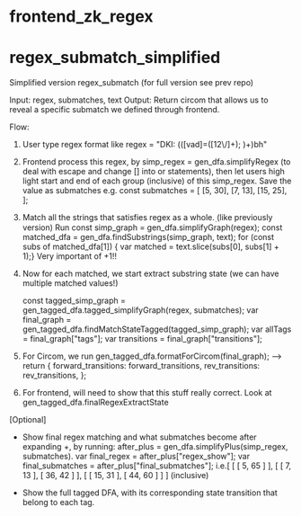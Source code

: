 # frontend_zk_regex

# regex_submatch_simplified

Simplified version regex_submatch (for full version see prev repo)

Input: regex, submatches, text
Output: Return circom that allows us to reveal a specific submatch we defined through frontend.

Flow:

1. User type regex format like regex = "DKI: (([vad]=([12\\/]+); )+)bh"
2. Frontend process this regex, by simp_regex = gen_dfa.simplifyRegex
   (to deal with escape and change [] into or statements), then let users high light start and end of each group (inclusive) of this simp_regex. Save the value as submatches e.g.
   const submatches = [
   [5, 30],
   [7, 13],
   [15, 25],
   ];
3. Match all the strings that satisfies regex as a whole. ฺ(like previously version)
   Run
   const simp_graph = gen_dfa.simplifyGraph(regex);
   const matched_dfa = gen_dfa.findSubstrings(simp_graph, text);
   for (const subs of matched_dfa[1]) {
   var matched = text.slice(subs[0], subs[1] + 1);} Very important of +1!!
4. Now for each matched, we start extract substring state (we can have multiple matched values!)

   const tagged_simp_graph = gen_tagged_dfa.tagged_simplifyGraph(regex, submatches);
   var final_graph = gen_tagged_dfa.findMatchStateTagged(tagged_simp_graph);
   var allTags = final_graph["tags"];
   var transitions = final_graph["transitions"];

5. For Circom, we run
   gen_tagged_dfa.formatForCircom(final_graph); --> return
   {
   forward_transitions: forward_transitions,
   rev_transitions: rev_transitions,
   };

6. For frontend, will need to show that this stuff really correct. Look at gen_tagged_dfa.finalRegexExtractState

[Optional]

- Show final regex matching and what submatches become after expanding +, by running: after_plus = gen_dfa.simplifyPlus(simp_regex, submatches).
  var final_regex = after_plus["regex_show"];
  var final_submatches = after_plus["final_submatches"]; i.e.[
  [ [ 5, 65 ] ],
  [ [ 7, 13 ], [ 36, 42 ] ],
  [ [ 15, 31 ], [ 44, 60 ] ]
  ]
  (inclusive)

- Show the full tagged DFA, with its corresponding state transition that belong to each tag.
